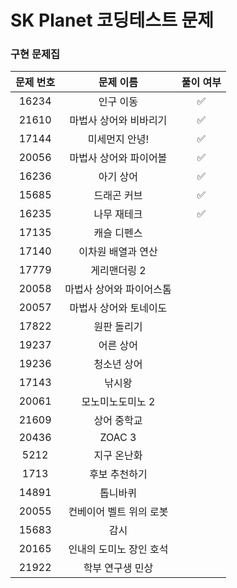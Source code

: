 # SK Planet 코딩테스트 문제 
### 구현 문제집

|문제 번호|문제 이름|풀이 여부|
|:---:|:---:|:---:|
|16234|인구 이동|✅|
|21610|마법사 상어와 비바리기|✅|
|17144|미세먼지 안녕!|✅|
|20056|마법사 상어와 파이어볼|✅|
|16236|아기 상어|✅|
|15685|드래곤 커브|✅|
|16235|나무 재테크|✅|
|17135|캐슬 디펜스||
|17140|이차원 배열과 연산||
|17779|게리맨더링 2||
|20058|마법사 상어와 파이어스톰||
|20057|마법사 상어와 토네이도||
|17822|원판 돌리기||
|19237|어른 상어||
|19236|청소년 상어||
|17143|낚시왕||
|20061|모노미노도미노 2||
|21609|상어 중학교||
|20436|ZOAC 3||
|5212|지구 온난화||
|1713|후보 추천하기||
|14891|톱니바퀴||
|20055|컨베이어 벨트 위의 로봇||
|15683|감시||
|20165|인내의 도미노 장인 호석||
|21922|학부 연구생 민상||



